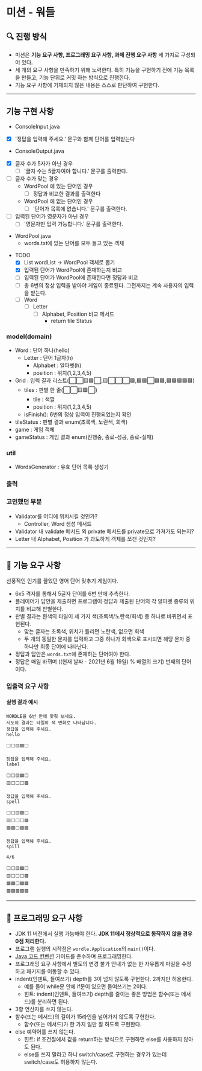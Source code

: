 # 미션 - 워들

## 🔍 진행 방식

- 미션은 **기능 요구 사항, 프로그래밍 요구 사항, 과제 진행 요구 사항** 세 가지로 구성되어 있다.
- 세 개의 요구 사항을 만족하기 위해 노력한다. 특히 기능을 구현하기 전에 기능 목록을 만들고, 기능 단위로 커밋 하는 방식으로 진행한다.
- 기능 요구 사항에 기재되지 않은 내용은 스스로 판단하여 구현한다.

---

## 기능 구현 사항

* ConsoleInput.java
- [x] '정답을 입력해 주세요.' 문구와 함께 단어를 입력받는다

* ConsoleOutput.java
+ [x] 글자 수가 5자가 아닌 경우
  + [ ] '글자 수는 5글자여야 합니다.' 문구를 출력한다.
+ [ ] 글자 수가 맞는 경우
  + WordPool 에 있는 단어인 경우
    + [ ] 정답과 비교한 결과를 출력한다
  + WordPool 에 없는 단어인 경우
    + [ ] '단어가 목록에 없습니다.' 문구를 출력한다.
+ [ ] 입력된 단어가 영문자가 아닌 경우
  + [ ] '영문자만 입력 가능합니다.' 문구를 출력한다.

* WordPool.java
  + words.txt에 있는 단어를 모두 들고 있는 객체

- TODO
  - [x] List<String> wordList -> WordPool 객체로 뽑기
  - [x] 입력된 단어가 WordPool에 존재하는지 비교
  - [ ] 입력된 단어가 WordPool에 존재한다면 정답과 비교 
  - [ ] 총 6번의 정상 입력을 받아야 게임이 종료된다. 그전까지는 계속 사용자의 입력을 받는다.
  - [ ] Word
    - [ ] Letter
      - [ ] Alphabet, Position 비교 메서드
        - return tile Status

### model(domain)
+ Word : 단어 하나(hello)
  + Letter : 단어 1글자(h)
    + Alphabet : 알파벳(h)
    + position : 위치(1,2,3,4,5)
+ Grid : 입력 결과 리스트(⬜⬜🟨🟩⬜,🟨⬜⬜⬜🟩,🟩🟩⬜🟩🟩,🟩🟩🟩🟩🟩)
  + tiles : 판별 한 줄(⬜⬜🟨🟩⬜)
    + tile : 색깔
    + position : 위치(1,2,3,4,5)
  + isFinish(): 6번의 정상 입력이 진행되었는지 확인
+ tileStatus : 판별 결과 enum(초록색, 노란색, 회색)
+ game : 게임 객체
+ gameStatus : 게임 결과 enum(진행중, 종료-성공, 종료-실패)

### util
+ WordsGenerator : 유효 단어 목록 생성기

### 출력

### 고민했던 부분
+ Validator를 어디에 위치시킬 것인가?
  + Controller, Word 생성 메서드
+ Validator 내 validate 메서드 외 private 메서드를 private으로 가져가도 되는지?
+ Letter 내 Alphabet, Position 가 과도하게 객체를 쪼갠 것인지?
---

## 🚀 기능 요구 사항

선풍적인 인기를 끌었던 영어 단어 맞추기 게임이다.

- 6x5 격자를 통해서 5글자 단어를 6번 만에 추측한다.
- 플레이어가 답안을 제출하면 프로그램이 정답과 제출된 단어의 각 알파벳 종류와 위치를 비교해 판별한다.
- 판별 결과는 흰색의 타일이 세 가지 색(초록색/노란색/회색) 중 하나로 바뀌면서 표현된다.
    - 맞는 글자는 초록색, 위치가 틀리면 노란색, 없으면 회색
    - 두 개의 동일한 문자를 입력하고 그중 하나가 회색으로 표시되면 해당 문자 중 하나만 최종 단어에 나타난다.
- 정답과 답안은 `words.txt`에 존재하는 단어여야 한다.
- 정답은 매일 바뀌며 ((현재 날짜 - 2021년 6월 19일) % 배열의 크기) 번째의 단어이다.

### 입출력 요구 사항

#### 실행 결과 예시

```light
WORDLE을 6번 만에 맞춰 보세요.
시도의 결과는 타일의 색 변화로 나타납니다.
정답을 입력해 주세요.
hello

⬜⬜🟨🟩⬜

정답을 입력해 주세요.
label

⬜⬜🟨🟩⬜
🟨⬜⬜⬜🟩

정답을 입력해 주세요.
spell

⬜⬜🟨🟩⬜
🟨⬜⬜⬜🟩
🟩🟩⬜🟩🟩

정답을 입력해 주세요.
spill

4/6

⬜⬜🟨🟩⬜
🟨⬜⬜⬜🟩
🟩🟩⬜🟩🟩
🟩🟩🟩🟩🟩
```

---

## 🎯 프로그래밍 요구 사항

- JDK 11 버전에서 실행 가능해야 한다. **JDK 11에서 정상적으로 동작하지 않을 경우 0점 처리한다.**
- 프로그램 실행의 시작점은 `wordle.Application`의 `main()`이다.
- [Java 코드 컨벤션](https://github.com/woowacourse/woowacourse-docs/tree/master/styleguide/java) 가이드를 준수하며 프로그래밍한다.
- 프로그래밍 요구 사항에서 별도의 변경 불가 안내가 없는 한 자유롭게 파일을 수정하고 패키지를 이동할 수 있다.
- indent(인덴트, 들여쓰기) depth를 3이 넘지 않도록 구현한다. 2까지만 허용한다.
    - 예를 들어 while문 안에 if문이 있으면 들여쓰기는 2이다.
    - 힌트: indent(인덴트, 들여쓰기) depth를 줄이는 좋은 방법은 함수(또는 메서드)를 분리하면 된다.
- 3항 연산자를 쓰지 않는다.
- 함수(또는 메서드)의 길이가 15라인을 넘어가지 않도록 구현한다.
    - 함수(또는 메서드)가 한 가지 일만 잘 하도록 구현한다.
- else 예약어를 쓰지 않는다.
    - 힌트: if 조건절에서 값을 return하는 방식으로 구현하면 else를 사용하지 않아도 된다.
    - else를 쓰지 말라고 하니 switch/case로 구현하는 경우가 있는데 switch/case도 허용하지 않는다.
